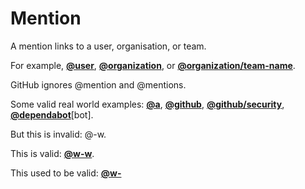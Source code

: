 # Mention

A mention links to a user, organisation, or team.

For example, [**@user**](https://github.com/user), [**@organization**](https://github.com/organization), or [**@organization/team-name**](https://github.com/organization/team-name).

GitHub ignores @mention and @mentions.

Some valid real world examples: [**@a**](https://github.com/a), [**@github**](https://github.com/github), [**@github/security**](https://github.com/github/security), [**@dependabot**](https://github.com/dependabot)\[bot].

But this is invalid: @-w.

This is valid: [**@w-w**](https://github.com/w-w).

This used to be valid: [**@w-**](https://github.com/w-)
